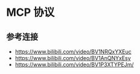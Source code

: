 # MCP 协议

## 参考连接

- https://www.bilibili.com/video/BV1NRQxYXEuc
- https://www.bilibili.com/video/BV1AnQNYxEsy
- https://www.bilibili.com/video/BV1P3XTYPEJm/
